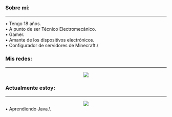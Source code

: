 ### Sobre mí:
-----
• Tengo 18 años.\
• A punto de ser Técnico Electromecánico.\
• Gamer.\
• Amante de los dispositivos electrónicos.\
• Configurador de servidores de Minecraft.\

### Mis redes:
-----
<div align="center">
  <a href="https://twitter.com/NotMeg4_"><img src="https://img.shields.io/twitter/follow/NotMeg4_?label=%40NotMeg4_&style=social"></a> 
</div>

### Actualmente estoy:
-----
<div align="center">
  <img align="center" src="https://lanyard.cnrad.dev/api/326865943915397120?animated=true">
</div>
• Aprendiendo Java.\


